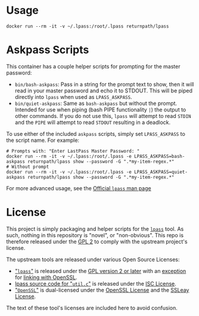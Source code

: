 # Usage

    docker run --rm -it -v ~/.lpass:/root/.lpass returnpath/lpass

# Askpass Scripts

This container has a couple helper scripts for prompting for the master password:

 - `bin/bash-askpass`: Pass in a string for the prompt text to show, then it will read in your master password and echo it to STDOUT.  This will be piped directly into `lpass` when used as `LPASS_ASKPASS`.
 - `bin/quiet-askpass`: Same as `bash-askpass` but without the prompt. Intended for use when piping (bash PIPE functionality `|`) the output to other commands.  If you do not use this, `lpass` will attempt to read `STDIN` and the `PIPE` will attempt to read `STDOUT` resulting in a deadlock.

To use either of the included `askpass` scripts, simply set `LPASS_ASKPASS` to the script name.  For example:

    # Prompts with: "Enter LastPass Master Password: "
    docker run --rm -it -v ~/.lpass:/root/.lpass -e LPASS_ASKPASS=bash-askpass returnpath/lpass show --password -G ".*my-item-regex.*" 
    # Without prompt
    docker run --rm -it -v ~/.lpass:/root/.lpass -e LPASS_ASKPASS=quiet-askpass returnpath/lpass show --password -G ".*my-item-regex.*" 

For more advanced usage, see the [Official `lpass` man page][1]

# License

This project is simply packaging and helper scripts for the [`lpass`][lpass-source-license] tool.  As such, nothing in this repository is "novel", or "non-obvious". This repo is therefore released under the [GPL 2][gplv2-license] to comply with the upstream project's license.

The upstream tools are released under various Open Source Licenses:

 - ["`lpass`"][lpass-license] is released under the [GPL version 2 or later][gplv2-license] with an [exception][gpl-linking-exception] for [linking with OpenSSL][openssl-licensing-exception].
 - [lpass source code for "`util.c`"][isc-license] is released under the [ISC License][isc-license].
 - ["`OpenSSL`"][openssl-license] is dual-licensed under the [OpenSSL License][openssl-license] and the [SSLeay License][ssleay-license].

The text of these tool's licenses are included here to avoid confusion.


[1]: https://lastpass.github.io/lastpass-cli/lpass.1.html

[lpass-source-license]: https://github.com/lastpass/lastpass-cli/blob/623b344e898958133be01f88a5e21eae099611d4/cmd-login.c#L4-L35
[lpass-license]: https://github.com/lastpass/lastpass-cli/blob/47026f55c5e4ed7c5b9cafe11b34c22b570c28e1/debian/copyright#L9-L42
[gplv2-license]: https://choosealicense.com/licenses/gpl-2.0/
[isc-license]: https://github.com/lastpass/lastpass-cli/blob/47026f55c5e4ed7c5b9cafe11b34c22b570c28e1/debian/copyright#L45-L58
[gpl-linking-exception]: https://people.gnome.org/~markmc/openssl-and-the-gpl.html
[openssl-licensing-exception]: https://en.wikipedia.org/wiki/OpenSSL#Licensing
[openssl-license]: https://www.openssl.org/source/license.html
[ssleay-license]: https://docs.oracle.com/cd/E55956_01/doc.11123/external_user_guide/content/license_openssl.html#p_license_openssl_ssleay

